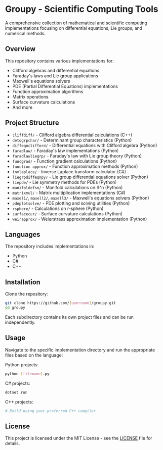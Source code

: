 # Groupy - Scientific Computing Tools

A comprehensive collection of mathematical and scientific computing implementations focusing on differential equations, Lie groups, and numerical methods.

## Overview

This repository contains various implementations for:
- Clifford algebras and differential equations
- Faraday's laws and Lie group applications
- Maxwell's equations solvers
- PDE (Partial Differential Equations) implementations
- Function approximation algorithms
- Matrix operations
- Surface curvature calculations
- And more

## Project Structure

- `cliffdiff/` - Clifford algebra differential calculations (C++)
- `detogrpchar/` - Determinant group characteristics (Python)
- `diffeqnclifford/` - Differential equations with Clifford algebra (Python)
- `faradlaw/` - Faraday's law implementations (Python)
- `faradlawliegrp/` - Faraday's law with Lie group theory (Python)
- `funcgrad/` - Function gradient calculations (Python)
- `function approx/` - Function approximation methods (Python)
- `invlaplace/` - Inverse Laplace transform calculator (C#)
- `liegrpdiffeqnpy/` - Lie group differential equations solver (Python)
- `liepde/` - Lie symmetry methods for PDEs (Python)
- `manifoldofsn/` - Manifold calculations on S^n (Python)
- `matrixmul/` - Matrix multiplication implementations (C#)
- `maxel1/`, `maxell2/`, `maxell3/` - Maxwell's equations solvers (Python)
- `pdeplotsolve/` - PDE plotting and solving utilities (Python)
- `rsphere/` - Calculations on r-sphere (Python)
- `surfacecur/` - Surface curvature calculations (Python)
- `weirapprox/` - Weierstrass approximation implementation (Python)

## Languages

The repository includes implementations in:
- Python
- C#
- C++

## Installation

Clone the repository:
```bash
git clone https://github.com/[username]/groupy.git
cd groupy
```

Each subdirectory contains its own project files and can be run independently.

## Usage

Navigate to the specific implementation directory and run the appropriate files based on the language:

Python projects:
```bash
python [filename].py
```

C# projects:
```bash
dotnet run
```

C++ projects:
```bash
# Build using your preferred C++ compiler
```

## License

This project is licensed under the MIT License - see the [LICENSE](LICENSE) file for details.
